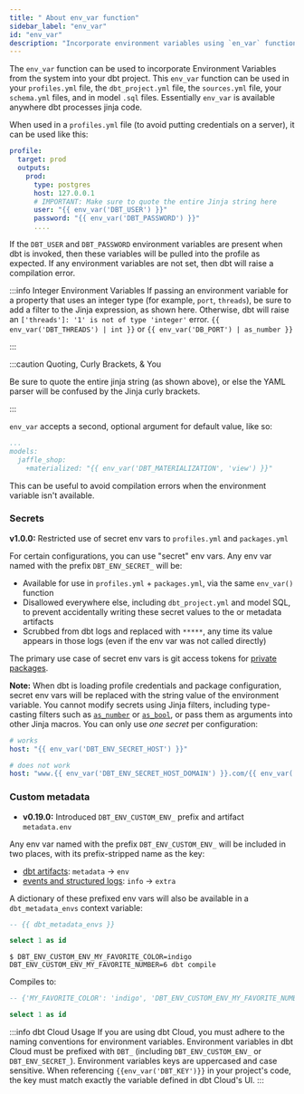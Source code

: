 ```yaml
---
title: " About env_var function"
sidebar_label: "env_var"
id: "env_var"
description: "Incorporate environment variables using `en_var` function."
---
```


The `env_var` function can be used to incorporate Environment Variables from the system into your dbt project. This `env_var` function can be used in your `profiles.yml` file, the `dbt_project.yml` file, the `sources.yml` file, your `schema.yml` files, and in model `.sql` files. Essentially `env_var` is available anywhere dbt processes jinja code.

When used in a `profiles.yml` file (to avoid putting credentials on a server), it can be used like this:

<File name='profiles.yml'>

```yaml
profile:
  target: prod
  outputs:
    prod:
      type: postgres
      host: 127.0.0.1
      # IMPORTANT: Make sure to quote the entire Jinja string here
      user: "{{ env_var('DBT_USER') }}"
      password: "{{ env_var('DBT_PASSWORD') }}"
      ....
```

</File>

If the `DBT_USER` and `DBT_PASSWORD` environment variables are present when dbt is invoked, then these variables will be pulled into the profile as expected. If any environment variables are not set, then dbt will raise a compilation error.

:::info Integer Environment Variables
If passing an environment variable for a property that uses an integer type (for example, `port`, `threads`), be sure to add a filter to the Jinja expression, as shown here. Otherwise, dbt will raise an `['threads']: '1' is not of type 'integer'` error.
`{{ env_var('DBT_THREADS') | int }}` or `{{ env_var('DB_PORT') | as_number }}` 

:::

:::caution Quoting, Curly Brackets, & You

Be sure to quote the entire jinja string (as shown above), or else the YAML parser will be confused by the Jinja curly brackets.

:::

`env_var` accepts a second, optional argument for default value, like so:

<File name='dbt_project.yml'>

```yaml
...
models:
  jaffle_shop:
    +materialized: "{{ env_var('DBT_MATERIALIZATION', 'view') }}"
```

</File>

 This can be useful to avoid compilation errors when the environment variable isn't available.


### Secrets

<Changelog>

  **v1.0.0:** Restricted use of secret env vars to `profiles.yml` and `packages.yml`

</Changelog>

For certain configurations, you can use "secret" env vars. Any env var named with the prefix `DBT_ENV_SECRET_` will be:
- Available for use in `profiles.yml` + `packages.yml`, via the same `env_var()` function
- Disallowed everywhere else, including `dbt_project.yml` and model SQL, to prevent accidentally writing these secret values to the <Term id="data-warehouse" /> or metadata artifacts
- Scrubbed from dbt logs and replaced with `*****`, any time its value appears in those logs (even if the env var was not called directly)

The primary use case of secret env vars is git access tokens for [private packages](/docs/build/packages#private-packages).

**Note:** When dbt is loading profile credentials and package configuration, secret env vars will be replaced with the string value of the environment variable. You cannot modify secrets using Jinja filters, including type-casting filters such as [`as_number`](/reference/dbt-jinja-functions/as_number) or [`as_bool`](/reference/dbt-jinja-functions/as_bool), or pass them as arguments into other Jinja macros. You can only use _one secret_ per configuration:
```yml
# works
host: "{{ env_var('DBT_ENV_SECRET_HOST') }}"

# does not work
host: "www.{{ env_var('DBT_ENV_SECRET_HOST_DOMAIN') }}.com/{{ env_var('DBT_ENV_SECRET_HOST_PATH') }}"
```

### Custom metadata

<Changelog>

  - **v0.19.0:** Introduced `DBT_ENV_CUSTOM_ENV_` prefix and artifact `metadata.env`

</Changelog>

Any env var named with the prefix `DBT_ENV_CUSTOM_ENV_` will be included in two places, with its prefix-stripped name as the key:
- [dbt artifacts](/reference/artifacts/dbt-artifacts#common-metadata): `metadata` -> `env`
- [events and structured logs](/reference/events-logging#info-fields): `info` -> `extra`

<VersionBlock firstVersion="1.3">

A dictionary of these prefixed env vars will also be available in a `dbt_metadata_envs` context variable:
```sql
-- {{ dbt_metadata_envs }}

select 1 as id
```
```shell
$ DBT_ENV_CUSTOM_ENV_MY_FAVORITE_COLOR=indigo DBT_ENV_CUSTOM_ENV_MY_FAVORITE_NUMBER=6 dbt compile
```
Compiles to:
```sql
-- {'MY_FAVORITE_COLOR': 'indigo', 'DBT_ENV_CUSTOM_ENV_MY_FAVORITE_NUMBER': '6'}

select 1 as id
```

</VersionBlock>

:::info dbt Cloud Usage
If you are using dbt Cloud, you must adhere to the naming conventions for environment variables. Environment variables in dbt Cloud must be prefixed with `DBT_` (including `DBT_ENV_CUSTOM_ENV_` or `DBT_ENV_SECRET_`). Environment variables keys are uppercased and case sensitive. When referencing `{{env_var('DBT_KEY')}}` in your project's code, the key must match exactly the variable defined in dbt Cloud's UI.
:::
